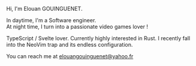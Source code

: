 Hi, I'm Elouan GOUINGUENET.

In daytime, I'm a Software engineer.<br/>
At night time, I turn into a passionate video games lover !

TypeScript / Svelte lover. Currently highly interested in Rust.
I recently fall into the NeoVim trap and its endless configuration.

You can reach me at elouangouinguenet@yahoo.fr
